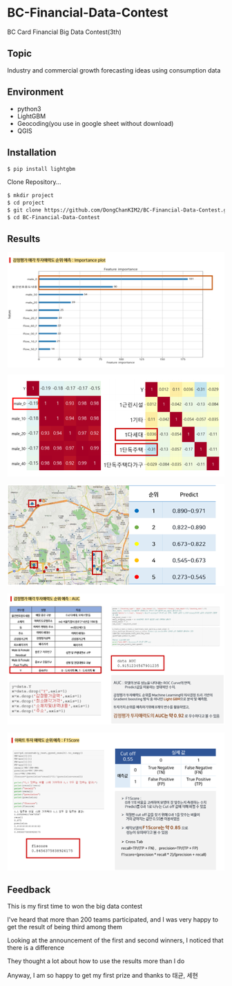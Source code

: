# BC-Financial-Data-Contest
BC Card Financial Big Data Contest(3th)

## Topic

Industry and commercial growth forecasting ideas using consumption data

## Environment

- python3
- LightGBM
- Geocoding(you use in google sheet without download)
- QGIS

## Installation

```
$ pip install lightgbm
```

Clone Repository...

```sh
$ mkdir project
$ cd project
$ git clone https://github.com/DongChanKIM2/BC-Financial-Data-Contest.git
$ cd BC-Financial-Data-Contest
```



## Results

![image-20210406205440668](README.assets/image-20210406205440668.png)

![image-20210406205328596](README.assets/image-20210406205328596.png)

![image-20210406205305156](README.assets/image-20210406205305156.png)

![image-20210406205458457](README.assets/image-20210406205458457.png)

![image-20210406205508523](README.assets/image-20210406205508523.png)

## Feedback

This is my first time to won the big data contest

I've heard that more than 200 teams participated, and I was very happy to get the result of being third among them

Looking at the announcement of the first and second winners, I noticed that there is a difference

They thought a lot about how to use the results more than I do

Anyway, I am so happy to get my first prize and thanks to 태균, 세현